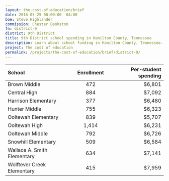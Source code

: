 ```yaml
---
layout: the-cost-of-education/brief
date: 2016-05-25 00:00:00 -04:00
boe: Steve Highlander
commission: Chester Bankston
fn: district-9
district: 9th District
title: 9th District school spending in Hamilton County, Tennessee
description: Learn about school funding in Hamilton County, Tennessee.
project: The cost of education
permalink: /projects/the-cost-of-education/brief/district-9/
---
```


| School                      | Enrollment | Per-student spending |
| :-----                      | :--------: | -------------------: |
| Brown Middle                | 472        | $6,801               |
| Central High                | 884        | $7,092               |
| Harrison Elementary         | 377        | $6,480               |
| Hunter Middle               | 755        | $6,323               |
| Ooltewah Elementary         | 839        | $5,707               |
| Ooltewah High               | 1,414      | $6,231               |
| Ooltewah Middle             | 792        | $6,726               |
| Snowhill Elementary         | 509        | $6,584               |
| Wallace A. Smith Elementary | 634        | $7,141               |
| Wolftever Creek Elementary  | 415        | $7,959               |
